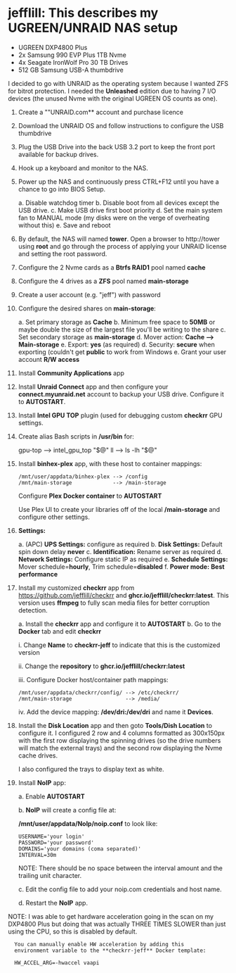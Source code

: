 # jefflill: This describes my UGREEN/UNRAID NAS setup

* UGREEN DXP4800 Plus
* 2x Samsung 990 EVP Plus 1TB Nvme
* 4x Seagate IronWolf Pro 30 TB Drives
* 512 GB Samsung USB-A thumbdrive

I decided to go with UNRAID as the operating system because
I wanted ZFS for bitrot protection.  I needed the **Unleashed**
edition due to having 7 I/O devices (the unused Nvme with the
original UGREEN OS counts as one).

1. Create a ""UNRAID.com** account and purchase licence

2. Download the UNRAID OS and follow instructions to
   configure the USB thumbdrive

3. Plug the USB Drive into the back USB 3.2 port to
   keep the front port available for backup drives.

3. Hook up a keyboard and monitor to the NAS.

4. Power up the NAS and continuously press CTRL+F12
   until you have a chance to go into BIOS Setup.

   a. Disable watchdog timer
   b. Disable boot from all devices except the USB drive.
   c. Make USB drive first boot priority
   d. Set the main system fan to MANUAL mode (my disks
      were on the verge of overheating without this)
   e. Save and reboot

5. By default, the NAS will named **tower**.  Open a browser
   to http://tower using **root** and go through the
   process of applying your UNRAID license and setting
   the root password.

5. Configure the 2 Nvme cards as a **Btrfs RAID1** pool
   named **cache**

6. Configure the 4 drives as a **ZFS** pool named **main-storage**

6. Create a user account (e.g. "jeff") with password

7. Configure the desired shares on **main-storage**:

   a. Set primary storage as **Cache**
   b. Minimum free space to **50MB** or maybe double the size
      of the largest file you'll be writing to the share
   c. Set secondary storage as **main-storage**
   d. Mover action: **Cache --> Main-storage**
   e. Export: **yes** (as required)
   d. Security: **secure** when exporting (couldn't get
      **public** to work from Windows
   e. Grant your user account **R/W access**

8. Install **Community Applications** app

9. Install **Unraid Connect** app and then configure your
   **connect.myunraid.net** account to backup your USB
   drive.  Configure it to **AUTOSTART**.

10. Install **Intel GPU TOP** plugin (used for debugging
    custom **checkrr** GPU settings.

11. Create alias Bash scripts in **/usr/bin** for:
    
    gpu-top --> intel_gpu_top "$@"
    ll      --> ls -lh "$@"

13. Install **binhex-plex** app, with these host to container
    mappings:
    
    ```
    /mnt/user/appdata/binhex-plex --> /config
    /mnt/main-storage             --> /main-storage
    ```

    Configure **Plex Docker container** to **AUTOSTART**
    
    Use Plex UI to create your libraries off of the local
    **/main-storage** and configure other settings.

14. **Settings:**

    a. (APC) **UPS Settings:** configure as required
    b. **Disk Settings:** Default spin down delay **never**
    c. **Identification:** Rename server as required
    d. **Network Settings:** Configure static IP as required
    e. **Schedule Settings:** Mover schedule=**hourly**,
       Trim schedule=**disabled**
    f. **Power mode:** **Best performance**

15. Install my customized **checkrr** app from 
    https://github.com/jefflill/checkrr and 
    **ghcr.io/jefflill/checkrr:latest**.  This version
    uses **ffmpeg** to fully scan media files for
    better corruption detection.

    a. Install the **checkrr** app and configure it to **AUTOSTART**
    b. Go to the **Docker** tab and edit **checkrr**

       i. Change **Name** to **checkrr-jeff** to indicate
          that this is the customized version

       ii. Change the **repository** to **ghcr.io/jefflill/checkrr:latest**

       iii. Configure Docker host/container path mappings:
       ```
       /mnt/user/appdata/checkrr/config/ --> /etc/checkrr/
       /mnt/main-storage                 --> /media/
       ```

       iv. Add the device mapping: **/dev/dri:/dev/dri** and name
           it **Devices**.

16. Install the **Disk Location** app and then goto 
    **Tools/Dish Location** to configure it.  I configured
    2 row and 4 columns formatted as 300x150px with the
    first row displaying the spinning drives (so the drive
    numbers will match the external trays) and the second
    row displaying the Nvme cache drives.

    I also configured the trays to display text as white.

17. Install **NoIP** app:

    a. Enable **AUTOSTART**

    b. **NoIP** will create a config file at:

       **/mnt/user/appdata/NoIp/noip.conf** to look like:
       ```
       USERNAME='your login'
       PASSWORD='your password'
       DOMAINS='your domains (coma separated)'
       INTERVAL=30m
       ```

       NOTE: There should be no space between the interval
             amount and the trailing unit character.

    c. Edit the config file to add your noip.com credentials
       and host name.

    d. Restart the **NoIP** app.

NOTE: I was able to get hardware acceleration going in the scan
      on my DXP4800 Plus but doing that was actually THREE TIMES SLOWER
      than just using the CPU, so this is disabled by default.

      You can manually enable HW acceleration by adding this 
      environment variable to the **checkrr-jeff** Docker template:

      HW_ACCEL_ARG=-hwaccel vaapi
